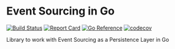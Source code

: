 # Event Sourcing in Go

[![Build Status](https://github.com/kyuff/es/actions/workflows/go.yml/badge.svg?branch=main)](https://github.com/kyuff/es/actions/workflows/go.yml)
[![Report Card](https://goreportcard.com/badge/github.com/kyuff/es)](https://goreportcard.com/report/github.com/kyuff/es/)
[![Go Reference](https://pkg.go.dev/badge/github.com/kyuff/es.svg)](https://pkg.go.dev/github.com/kyuff/es)
[![codecov](https://codecov.io/gh/kyuff/es/graph/badge.svg?token=GA4GSQCLZE)](https://codecov.io/gh/kyuff/es)

Library to work with Event Sourcing as a Persistence Layer in Go
